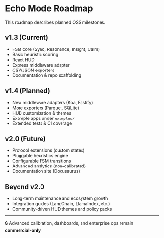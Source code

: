 # Echo Mode Roadmap

This roadmap describes planned OSS milestones.

## v1.3 (Current)
- FSM core (Sync, Resonance, Insight, Calm)
- Basic heuristic scoring
- React HUD
- Express middleware adapter
- CSV/JSON exporters
- Documentation & repo scaffolding

## v1.4 (Planned)
- New middleware adapters (Koa, Fastify)
- More exporters (Parquet, SQLite)
- HUD customization & themes
- Example apps under `examples/`
- Extended tests & CI coverage

## v2.0 (Future)
- Protocol extensions (custom states)
- Pluggable heuristics engine
- Configurable FSM transitions
- Advanced analytics (non-calibrated)
- Documentation site (Docusaurus)

## Beyond v2.0
- Long-term maintenance and ecosystem growth
- Integration guides (LangChain, LlamaIndex, etc.)
- Community-driven HUD themes and policy packs

---
🔒 Advanced calibration, dashboards, and enterprise ops remain **commercial-only**.
